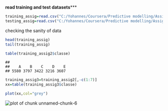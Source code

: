 ****read training and test datasets*******


```r
training_assig=read.csv("C:/Yohannes/Coursera/Predictive modelling/Assignment/Training data.csv")
testing_assig=read.csv("C:/Yohannes/Coursera/Predictive modelling/Assignment/Testing data.csv")
```

checking the sanity of data



```r
head(training_assig)
tail(training_assig)
```


```r
table(training_assig2$classe)
```

```
## 
##    A    B    C    D    E 
## 5580 3797 3422 3216 3607
```

```r
training_assig3=training_assig2[,-c(1:7)]
xx=table(training_assig3$classe)
```

```r
plot(xx,col="grey")
```

![plot of chunk unnamed-chunk-6](figure/unnamed-chunk-6-1.png) 
```

